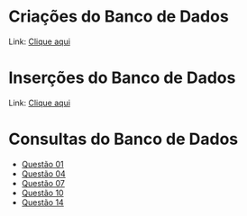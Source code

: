 # Criações do Banco de Dados #
Link: [Clique aqui](https://github.com/joseP1432/bd-2/blob/main/tarefa01/t01/tarefa01-create.sql)

# Inserções do Banco de Dados #
Link: [Clique aqui](https://github.com/joseP1432/bd-2/blob/main/tarefa01/t01/tarefa01-inserts.sql)

# Consultas do Banco de Dados #
* [Questão 01](https://github.com/joseP1432/bd-2/blob/main/tarefa01/t01/tarefa01-q01.sql)
* [Questão 04](https://github.com/joseP1432/bd-2/blob/main/tarefa01/t01/tarefa01-q04.sql)
* [Questão 07](https://github.com/joseP1432/bd-2/blob/main/tarefa01/t01/tarefa01-q07.sql)
* [Questão 10](https://github.com/joseP1432/bd-2/blob/main/tarefa01/t01/tarefa01-q10.sql)
* [Questão 14](https://github.com/joseP1432/bd-2/blob/main/tarefa01/t01/tarefa01-q14.sql)